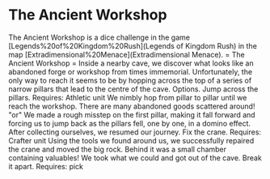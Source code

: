# The Ancient Workshop

The Ancient Workshop is a dice challenge in the game [Legends%20of%20Kingdom%20Rush](Legends of Kingdom Rush) in the map [Extradimensional%20Menace](Extradimensional Menace).
= The Ancient Workshop =
Inside a nearby cave, we discover what looks like an abandoned forge or workshop from times immemorial.
Unfortunately, the only way to reach it seems to be by hopping across the top of a series of narrow pillars that lead to the centre of the cave.
Options.
Jump across the pillars.
Requires: Athletic unit
We nimbly hop from pillar to pillar until we reach the workshop.
There are many abandoned goods scattered around!
"or"
We made a rough misstep on the first pillar, making it fall forward and forcing us to jump back as the pillars fell, one by one, in a domino effect.
After collecting ourselves, we resumed our journey.
Fix the crane.
Requires: Crafter unit
Using the tools we found around us, we successfully repaired the crane and moved the big rock.
Behind it was a small chamber containing valuables! We took what we could and got out of the cave.
Break it apart.
Requires: pick